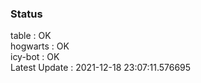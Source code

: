 ### Status


table : OK  
hogwarts : OK  
icy-bot : OK  
Latest Update : 2021-12-18 23:07:11.576695
